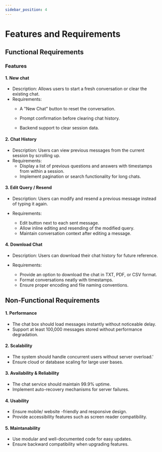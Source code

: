 ```yaml
---
sidebar_position: 4
---
```


# Features and Requirements

## Functional Requirements

### Features

#### 1. New chat
- Description: Allows users to start a fresh conversation or clear the existing chat.
- Requirements:
    - A "New Chat" button to reset the conversation.

    - Prompt confirmation before clearing chat history.

    - Backend support to clear session data.

#### 2. Chat History

- Description: Users can view previous messages from the current session by scrolling up.
- Requirements:
    - Display a list of previous questions and answers with timestamps from within a session.
    - Implement pagination or search functionality for long chats.

#### 3. Edit Query / Resend
- Description: Users can modify and resend a previous message instead of typing it again.

- Requirements:
    - Edit button next to each sent message.
    - Allow inline editing and resending of the modified query.
    - Maintain conversation context after editing a message.

#### 4. Download Chat
- Description: Users can download their chat history for future reference.

- Requirements:
    - Provide an option to download the chat in TXT, PDF, or CSV format.
    - Format conversations neatly with timestamps.
    - Ensure proper encoding and file naming conventions.


## Non-Functional Requirements

#### 1. Performance
- The chat box should load messages instantly without noticeable delay.
- Support at least 100,000 messages stored without performance degradation.

#### 2. Scalability
- The system should handle concurrent users without server overload.'
- Ensure cloud or database scaling for large user bases.

#### 3. Availability & Reliability
- The chat service should maintain 99.9% uptime.
- Implement auto-recovery mechanisms for server failures.

#### 4. Usability
- Ensure mobile/ website -friendly and responsive design.
- Provide accessibility features such as screen reader compatibility.

#### 5. Maintanability
- Use modular and well-documented code for easy updates.
- Ensure backward compatibility when upgrading features.

